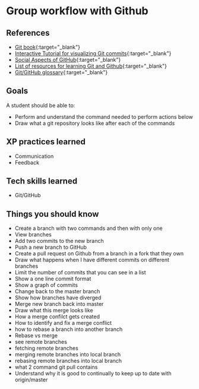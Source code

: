 # Group workflow with Github

## References
* [Git book](http://git-scm.com/book/){:target="_blank"}
* [Interactive Tutorial for visualizing Git commits](http://pcottle.github.io/learnGitBranching/){:target="_blank"}
* [Social Aspects of GitHub](https://help.github.com/articles/be-social){:target="_blank"}
* [List of resources for learning Git and Github](https://help.github.com/articles/what-are-other-good-resources-for-learning-git-and-github){:target="_blank"}
* [Git/GitHub glossary](https://help.github.com/articles/github-glossary){:target="_blank"}

## Goals

A student should be able to:

* Perform and understand the command needed to perform actions below
* Draw what a git repository looks like after each of the commands

## XP practices learned

* Communication
* Feedback

## Tech skills learned

* Git/GitHub

## Things you should know

* Create a branch with two commands and then with only one
* View branches
* Add two commits to the new branch
* Push a new branch to GitHub
* Create a pull request on Github from a branch in a fork that they own
* Draw what happens when I have different commits on different branches
* Limit the number of commits that you can see in a list
* Show a one line commit format
* Show a graph of commits
* Change back to the master branch
* Show how branches have diverged
* Merge new branch back into master
* Draw what this merge looks like
* How a merge confilct gets created
* How to identify and fix a merge conflict
* how to rebase a branch into another branch
* Rebase vs merge
* see remote branches
* fetching remote branches
* merging remote branches into local branch
* rebasing remote branches into local branch
* what 2 command git pull contains
* Understand why it is good to continually to keep up to date with origin/master
